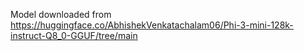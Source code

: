 Model downloaded from https://huggingface.co/AbhishekVenkatachalam06/Phi-3-mini-128k-instruct-Q8_0-GGUF/tree/main